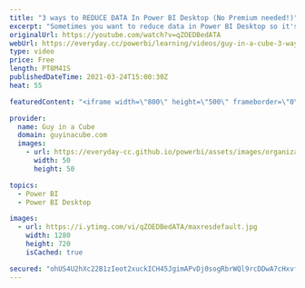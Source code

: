 ```yaml
---
title: "3 ways to REDUCE DATA In Power BI Desktop (No Premium needed!)"
excerpt: "Sometimes you want to reduce data in Power BI Desktop so it's easier to work with. Then work with all the data in the Power BI Service. Patrick shows you 3 ways that can help do this without using Incremental Refresh or needing Power BI Premium!  📢 Become a member: https://guyinacu.be/membership"
originalUrl: https://youtube.com/watch?v=qZOEDBedATA
webUrl: https://everyday.cc/powerbi/learning/videos/guy-in-a-cube-3-ways-to-reduce-data-in-power-bi-desktop-no-premium-needed/
type: video
price: Free
length: PT8M41S
publishedDateTime: 2021-03-24T15:00:30Z
heat: 55

featuredContent: "<iframe width=\"800\" height=\"500\" frameborder=\"0\" src=\"https://www.youtube.com/embed/qZOEDBedATA\" allow=\"accelerometer; autoplay; encrypted-media; gyroscope; picture-in-picture\" allowfullscreen></iframe>"

provider:
  name: Guy in a Cube
  domain: guyinacube.com
  images:
    - url: https://everyday-cc.github.io/powerbi/assets/images/organizations/guyinacube.com-50x50.jpg
      width: 50
      height: 50

topics:
  - Power BI
  - Power BI Desktop

images:
  - url: https://i.ytimg.com/vi/qZOEDBedATA/maxresdefault.jpg
    width: 1280
    height: 720
    isCached: true

secured: "ohUS4U2hXc22B1zIeot2xuckICH45JgimAPvDj0sogRbrWQl9rcDDwA7cHxvf0WHYB10A10V76crc/irEZF/2cPT6TwA9ZoU92AYDWtmQ05Fr+tfE6NyrjjIQzS3L+Qz7d0ulJt98Vd4PYvKaIEGvY7w7nEye/G1CIWgzy2Abr3iDYGaGtQ/0j7P/71Yk3sQ4fT4TiA+H7B7/rYv3d3EPH++eYGC/qJdTcSWFqG1C/y7AYRu7xjt31/hoZTs3OobqamLKVTEq9u9WkFnX/yRR4XCV/7/l+HuCyY/vafX/qvIXCxIEgJ4MRTGa1sGYtkoxd9uSFsceaIBuRpMCDUJqYHHsQ5wJ9SWUM+IbV5ew+Mg9xCVimdu0t0YLSQOD4lfN5EgT+zElrdPM6YIj8120aUz0pM8268HBnj7CYvolIk=;rKELhwdf3jxGJhQLE8rahA=="
---
```


